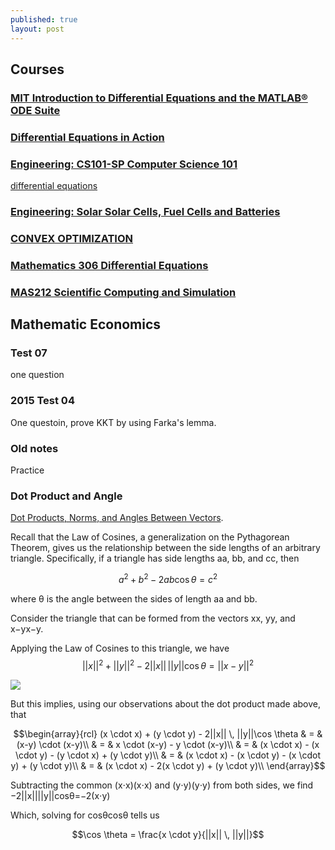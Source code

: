 ```yaml
---
published: true
layout: post
---
```

## Courses


### [MIT Introduction to Differential Equations and the MATLAB® ODE Suite](https://www.youtube.com/watch?v=ZvL88xqYSak&list=PLUl4u3cNGP63oTpyxCMLKt_JmB0WtSZfG)

### [Differential Equations in Action](https://classroom.udacity.com/courses/cs222/lessons/48733228/concepts/484528720923)



### [Engineering: CS101-SP Computer Science 101](https://lagunita.stanford.edu/courses/Engineering/CS101/Summer2014/courseware/z54/z1/)

[differential equations ](https://www.khanacademy.org/math/differential-equations/first-order-differential-equations/logistic-differential-equation/v/logistic-differential-equation-intuition)

### [Engineering: Solar Solar Cells, Fuel Cells and Batteries](http://online.stanford.edu/course/solar-cells-fuel-cells-and-batteries)

### [CONVEX OPTIMIZATION](http://online.stanford.edu/course/convex-optimization-winter-2014)


### [Mathematics 306 Differential Equations](http://ww2.math.buffalo.edu/306/py/index.html)

### [MAS212 Scientific Computing and Simulation ](http://sam-dolan.staff.shef.ac.uk/mas212/)

### []()

### []()

## Mathematic Economics



###  Test 07

one question

### 2015 Test 04

One questoin, prove KKT by using Farka's lemma.

### Old notes

Practice 

### Dot Product and Angle

[Dot Products, Norms, and Angles Between Vectors](http://www.oxfordmathcenter.com/drupal7/node/168). 


Recall that the Law of Cosines, a generalization on the Pythagorean Theorem, gives us the relationship between the side lengths of an arbitrary triangle. Specifically, if a triangle has side lengths aa, bb, and cc, then

$$a^2 + b^2 - 2ab\cos \theta = c^2$$

where θ is the angle between the sides of length aa and bb.

Consider the triangle that can be formed from the vectors xx, yy, and x−yx−y.


Applying the Law of Cosines to this triangle, we have
$$||x||^2 +||y||^2 - 2||x|| \, ||y||\cos \theta = ||x-y||^2$$


![](http://www.oxfordmathcenter.com/images/notes/168-00.png)

But this implies, using our observations about the dot product made above, that

$$\begin{array}{rcl}
(x \cdot x) + (y \cdot y) - 2||x|| \, ||y||\cos \theta & = & (x-y) \cdot (x-y)\\
& = & x \cdot (x-y) - y \cdot (x-y)\\
& = & (x \cdot x) - (x \cdot y) - (y \cdot x) + (y \cdot y)\\
& = & (x \cdot x) - (x \cdot y) - (x \cdot y) + (y \cdot y)\\
& = & (x \cdot x) - 2(x \cdot y) + (y \cdot y)\\
\end{array}$$

Subtracting the common (x⋅x)(x⋅x) and (y⋅y)(y⋅y) from both sides, we find
−2||x||||y||cosθ=−2(x⋅y)

Which, solving for cosθcos⁡θ tells us


$$\cos \theta = \frac{x \cdot y}{||x|| \, ||y||}$$
